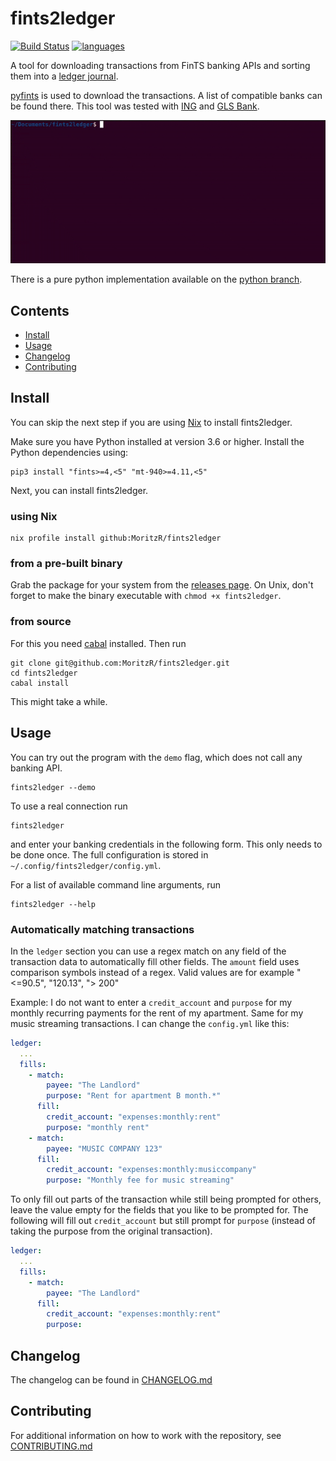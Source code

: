 # fints2ledger
[![Build Status](https://github.com/MoritzR/fints2ledger/actions/workflows/main.yml/badge.svg)](https://github.com/MoritzR/fints2ledger/actions) [![languages](https://img.shields.io/pypi/pyversions/fints.svg)](https://pypi.org/project/fints)

A tool for downloading transactions from FinTS banking APIs and sorting them into a [ledger journal](http://hledger.org/).

[pyfints](https://github.com/raphaelm/python-fints) is used to download the transactions. A list of compatible banks can be found there. This tool was tested with [ING][ing-link] and [GLS Bank][gls-link].

![](demo.gif)

There is a pure python implementation available on the [python branch](https://github.com/MoritzR/fints2ledger/tree/python).

## Contents
- [Install](#install)
- [Usage](#usage)
- [Changelog](#changelog)
- [Contributing](#contributing)

## Install
You can skip the next step if you are using [Nix](https://nixos.org/) to install fints2ledger.

Make sure you have Python installed at version 3.6 or higher. Install the Python dependencies using:
```
pip3 install "fints>=4,<5" "mt-940>=4.11,<5"
```

Next, you can install fints2ledger.

### using Nix
```
nix profile install github:MoritzR/fints2ledger
```


### from a pre-built binary
Grab the package for your system from the [releases page](https://github.com/MoritzR/fints2ledger/releases).
On Unix, don't forget to make the binary executable with `chmod +x fints2ledger`.

### from source
For this you need [cabal](https://www.haskell.org/cabal/#install-upgrade) installed. Then run
```
git clone git@github.com:MoritzR/fints2ledger.git
cd fints2ledger
cabal install
```
This might take a while.

## Usage
You can try out the program with the `demo` flag, which does not call any banking API.
```
fints2ledger --demo
```

To use a real connection run
```
fints2ledger
```
and enter your banking credentials in the following form. This only needs to be done once.
The full configuration is stored in `~/.config/fints2ledger/config.yml`.

For a list of available command line arguments, run
```
fints2ledger --help
```

### Automatically matching transactions
In the `ledger` section you can use a regex match on any field of the transaction data to automatically fill other fields.
The `amount` field uses comparison symbols instead of a regex. Valid values are for example "<=90.5", "120.13", "> 200"

Example: I do not want to enter a `credit_account` and `purpose` for my monthly recurring payments for the rent of my apartment. Same for my music streaming transactions. I can change the `config.yml` like this:
```yaml
ledger:
  ...
  fills:
    - match:
        payee: "The Landlord"
        purpose: "Rent for apartment B month.*"
      fill:
        credit_account: "expenses:monthly:rent"
        purpose: "monthly rent"
    - match:
        payee: "MUSIC COMPANY 123"
      fill:
        credit_account: "expenses:monthly:musiccompany"
        purpose: "Monthly fee for music streaming"
```
To only fill out parts of the transaction while still being prompted for others, leave the value empty for the fields that you like to be prompted for.
The following will fill out `credit_account` but still prompt for `purpose` (instead of taking the purpose from the original transaction).
```yaml
ledger:
  ...
  fills:
    - match:
        payee: "The Landlord"
      fill:
        credit_account: "expenses:monthly:rent"
        purpose:
```

## Changelog
The changelog can be found in [CHANGELOG.md](CHANGELOG.md)

## Contributing
For additional information on how to work with the repository, see [CONTRIBUTING.md](CONTRIBUTING.md)

[ing-link]: https://www.ing.de
[gls-link]: https://www.gls.de
